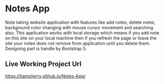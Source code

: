 # Notes App

Note taking website application with features like add notes, delete notes, background color changing with mouse cursor movement and searching also. This application works with local storage which means if you add note on this site on your local machine then if you refresh the page or leave the site your notes does not remove from application until you delete them. Designing part is handle by Bootstrap 5.

## Live Working Project Url

https://hamzijerry.github.io/Notes-App/